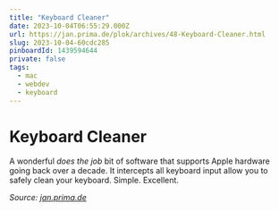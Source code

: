 ```yaml
---
title: "Keyboard Cleaner"
date: 2023-10-04T06:55:29.000Z
url: https://jan.prima.de/plok/archives/48-Keyboard-Cleaner.html
slug: 2023-10-04-60cdc285
pinboardId: 1439594644
private: false
tags:
  - mac
  - webdev
  - keyboard
---
```


# Keyboard Cleaner

A wonderful _does the job_ bit of software that supports Apple hardware going back over a decade. It intercepts all keyboard input allow you to safely clean your keyboard. Simple. Excellent.

_Source: [jan.prima.de](https://jan.prima.de/plok/archives/48-Keyboard-Cleaner.html)_
